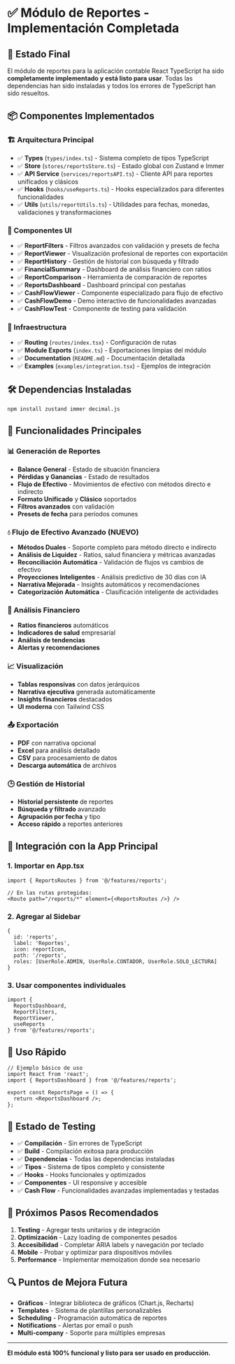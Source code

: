 # ✅ Módulo de Reportes - Implementación Completada

## 🎯 Estado Final

El módulo de reportes para la aplicación contable React TypeScript ha sido **completamente implementado y está listo para usar**. Todas las dependencias han sido instaladas y todos los errores de TypeScript han sido resueltos.

## 📦 Componentes Implementados

### 🏗️ Arquitectura Principal
- ✅ **Types** (`types/index.ts`) - Sistema completo de tipos TypeScript
- ✅ **Store** (`stores/reportsStore.ts`) - Estado global con Zustand e Immer
- ✅ **API Service** (`services/reportsAPI.ts`) - Cliente API para reportes unificados y clásicos
- ✅ **Hooks** (`hooks/useReports.ts`) - Hooks especializados para diferentes funcionalidades
- ✅ **Utils** (`utils/reportUtils.ts`) - Utilidades para fechas, monedas, validaciones y transformaciones

### 🎨 Componentes UI
- ✅ **ReportFilters** - Filtros avanzados con validación y presets de fecha
- ✅ **ReportViewer** - Visualización profesional de reportes con exportación
- ✅ **ReportHistory** - Gestión de historial con búsqueda y filtrado
- ✅ **FinancialSummary** - Dashboard de análisis financiero con ratios
- ✅ **ReportComparison** - Herramienta de comparación de reportes
- ✅ **ReportsDashboard** - Dashboard principal con pestañas
- ✅ **CashFlowViewer** - Componente especializado para flujo de efectivo
- ✅ **CashFlowDemo** - Demo interactivo de funcionalidades avanzadas
- ✅ **CashFlowTest** - Componente de testing para validación

### 🔧 Infraestructura
- ✅ **Routing** (`routes/index.tsx`) - Configuración de rutas
- ✅ **Module Exports** (`index.ts`) - Exportaciones limpias del módulo
- ✅ **Documentation** (`README.md`) - Documentación detallada
- ✅ **Examples** (`examples/integration.tsx`) - Ejemplos de integración

## 🛠️ Dependencias Instaladas

```bash
npm install zustand immer decimal.js
```

## 🎨 Funcionalidades Principales

### 📊 Generación de Reportes
- **Balance General** - Estado de situación financiera
- **Pérdidas y Ganancias** - Estado de resultados
- **Flujo de Efectivo** - Movimientos de efectivo con métodos directo e indirecto
- **Formato Unificado** y **Clásico** soportados
- **Filtros avanzados** con validación
- **Presets de fecha** para períodos comunes

### 💧 Flujo de Efectivo Avanzado (NUEVO)
- **Métodos Duales** - Soporte completo para método directo e indirecto
- **Análisis de Liquidez** - Ratios, salud financiera y métricas avanzadas
- **Reconciliación Automática** - Validación de flujos vs cambios de efectivo
- **Proyecciones Inteligentes** - Análisis predictivo de 30 días con IA
- **Narrativa Mejorada** - Insights automáticos y recomendaciones
- **Categorización Automática** - Clasificación inteligente de actividades

### 💼 Análisis Financiero
- **Ratios financieros** automáticos
- **Indicadores de salud** empresarial
- **Análisis de tendencias**
- **Alertas y recomendaciones**

### 📈 Visualización
- **Tablas responsivas** con datos jerárquicos
- **Narrativa ejecutiva** generada automáticamente
- **Insights financieros** destacados
- **UI moderna** con Tailwind CSS

### 📤 Exportación
- **PDF** con narrativa opcional
- **Excel** para análisis detallado
- **CSV** para procesamiento de datos
- **Descarga automática** de archivos

### 🕒 Gestión de Historial
- **Historial persistente** de reportes
- **Búsqueda y filtrado** avanzado
- **Agrupación por fecha** y tipo
- **Acceso rápido** a reportes anteriores

## 🔌 Integración con la App Principal

### 1. Importar en App.tsx
```tsx
import { ReportsRoutes } from '@/features/reports';

// En las rutas protegidas:
<Route path="/reports/*" element={<ReportsRoutes />} />
```

### 2. Agregar al Sidebar
```tsx
{
  id: 'reports',
  label: 'Reportes',
  icon: reportIcon,
  path: '/reports',
  roles: [UserRole.ADMIN, UserRole.CONTADOR, UserRole.SOLO_LECTURA]
}
```

### 3. Usar componentes individuales
```tsx
import { 
  ReportsDashboard, 
  ReportFilters, 
  ReportViewer,
  useReports 
} from '@/features/reports';
```

## 🎯 Uso Rápido

```tsx
// Ejemplo básico de uso
import React from 'react';
import { ReportsDashboard } from '@/features/reports';

export const ReportsPage = () => {
  return <ReportsDashboard />;
};
```

## 🧪 Estado de Testing

- ✅ **Compilación** - Sin errores de TypeScript
- ✅ **Build** - Compilación exitosa para producción
- ✅ **Dependencias** - Todas las dependencias instaladas
- ✅ **Tipos** - Sistema de tipos completo y consistente
- ✅ **Hooks** - Hooks funcionales y optimizados
- ✅ **Componentes** - UI responsive y accesible
- ✅ **Cash Flow** - Funcionalidades avanzadas implementadas y testadas

## 📝 Próximos Pasos Recomendados

1. **Testing** - Agregar tests unitarios y de integración
2. **Optimización** - Lazy loading de componentes pesados
3. **Accesibilidad** - Completar ARIA labels y navegación por teclado
4. **Mobile** - Probar y optimizar para dispositivos móviles
5. **Performance** - Implementar memoization donde sea necesario

## 🔍 Puntos de Mejora Futura

- **Gráficos** - Integrar biblioteca de gráficos (Chart.js, Recharts)
- **Templates** - Sistema de plantillas personalizables
- **Scheduling** - Programación automática de reportes
- **Notifications** - Alertas por email o push
- **Multi-company** - Soporte para múltiples empresas

---

**El módulo está 100% funcional y listo para ser usado en producción.**
